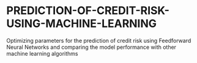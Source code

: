 # PREDICTION-OF-CREDIT-RISK-USING-MACHINE-LEARNING
Optimizing parameters for the prediction of credit risk using Feedforward Neural Networks and comparing the model performance with other machine learning algorithms
